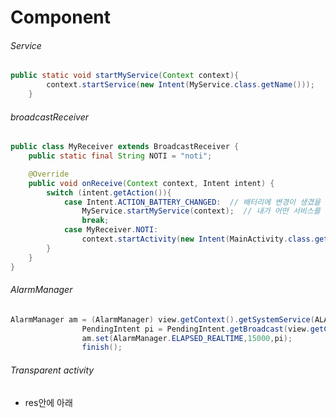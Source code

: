 # Component
###### Service
```java
public static void startMyService(Context context){
        context.startService(new Intent(MyService.class.getName()));
    }
```
###### broadcastReceiver 
```java
public class MyReceiver extends BroadcastReceiver {
    public static final String NOTI = "noti";

    @Override
    public void onReceive(Context context, Intent intent) {
        switch (intent.getAction()){
            case Intent.ACTION_BATTERY_CHANGED:  // 배터리에 변경이 생겼을 경우 br이 반응을 확인하고 시작
                MyService.startMyService(context);  // 내가 어떤 서비스를 시작할건지 명확해 짐
                break;
            case MyReceiver.NOTI:
                context.startActivity(new Intent(MainActivity.class.getName()));
        }
    }
}
```
###### AlarmManager
```java
AlarmManager am = (AlarmManager) view.getContext().getSystemService(ALARM_SERVICE);
                PendingIntent pi = PendingIntent.getBroadcast(view.getContext(),0,new Intent(view.getContext(),MyReceiver.class),0);
                am.set(AlarmManager.ELAPSED_REALTIME,15000,pi);
                finish();
```

###### Transparent activity 
- res안에 아래 <style> 추가
```xml
<style name="Theme.Transparent" parent="Theme.AppCompat.Light.NoActionBar">
        <item name="android:windowBackground">@android:color/transparent</item>
        <item name="android:colorBackgroundCacheHint">@null</item>
        <item name="android:windowIsTranslucent">true</item>
        <item name="android:windowAnimationStyle">@android:style/Animation</item>
        <item name="android:windowNoTitle">true</item>
        <item name="android:windowContentOverlay">@null</item>
        <item name="android:backgroundDimEnabled">true</item>
        <item name="android:windowFullscreen">true</item>
    </style>
```
> backgroundDimEnabled 가 true면 반투명 false면 투명

- manifests > AndroidManifest.xml
```java
<activity android:name="해당엑티비티"
    android:theme="@style/Theme.Transparent"></activity>
```

- 투명창으로 보이게할 Layout의 배경 background를 transparent 로 지정
```xml
// 첫번째 방법
android:background="@android:color/transparent"
// 두번째 방법
android:background="#00000000"
```

---
> 배터리 변동 체크
```xml
<intent-filter>
                <action android:name="android.intent.action.BATTERY_CHANGED" />
</intent-filter>
```
